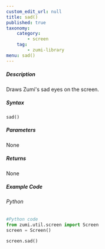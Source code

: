 ```yaml
---
custom_edit_url: null
title: sad()
published: true
taxonomy:
    category:
        - screen
    tag:
        - zumi-library
menu: sad()
---
```


##### Description
Draws Zumi's sad eyes on the screen.

##### Syntax
```sad()```<br />

##### Parameters
None

##### Returns
None

##### Example Code
###### Python
```python
#Python code
from zumi.util.screen import Screen 
screen = Screen()

screen.sad()
```